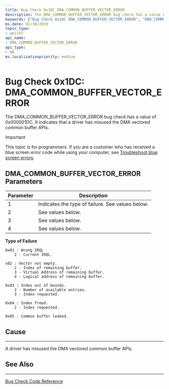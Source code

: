 ```yaml
---
title: Bug Check 0x1DC DMA_COMMON_BUFFER_VECTOR_ERROR
description: The DMA_COMMON_BUFFER_VECTOR_ERROR bug check has a value of 0x000001DC. It indicates that driver has misused the DMA vectored common buffer APIs.
keywords: ["Bug Check 0x1DC DMA_COMMON_BUFFER_VECTOR_ERROR", "DMA_COMMON_BUFFER_VECTOR_ERROR"]
ms.date: 01/30/2019
topic_type:
- apiref
api_name:
- DMA_COMMON_BUFFER_VECTOR_ERROR
api_type:
- NA
ms.localizationpriority: medium
---
```


# Bug Check 0x1DC: DMA\_COMMON\_BUFFER\_VECTOR\_ERROR

The DMA\_COMMON\_BUFFER\_VECTOR\_ERROR bug check has a value of 0x000001DC. It indicates that a driver has misused the DMA vectored common buffer APIs.

> [!IMPORTANT]
> This topic is for programmers. If you are a customer who has received a blue screen error code while using your computer, see [Troubleshoot blue screen errors](https://windows.microsoft.com/windows-10/troubleshoot-blue-screen-errors).

 

## DMA\_COMMON\_BUFFER\_VECTOR\_ERROR Parameters

|Parameter|Description|
|-------- |---------- |
|1| Indicates the type of failure. See values below.|
|2| See values below. |
|3| See values below. |
|4| See values below. |

**Type of Failure**

```
0x01 : Wrong IRQL
    2 - Current IRQL.

x02 : Vector not empty.
    2 - Index of remaining buffer.
    3 - Virtual Address of remaining buffer.
    4 - Logical address of remaining buffer.

0x03 : Index out of bounds.
    2 - Number of available entries.
    3 - Index requested.

0x04 : Index freed.
    2 - Index requested.

0x05 : Common buffer leaked.
```

## Cause
-----

A driver has misused the DMA vectored common buffer APIs.

## See Also
----------

[Bug Check Code Reference](bug-check-code-reference2.md)

